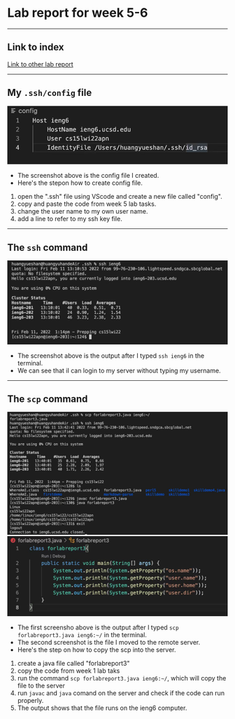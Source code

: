 # Lab report for week 5-6
---
## Link to index

[Link to other lab report](https://2680991462.github.io/cse15l-lab-reports/index)

---
## My `.ssh/config` file
![Image1](12.jpg)
* The screenshot above is the config file I created.
* Here's the stepon how to create config file.
1. open the ".ssh" file using VScode and create a new file called "config".
2. copy and paste the code from week 5 lab tasks.
3. change the user name to my own user name.
4. add a line to refer to my ssh key file.

---
## The `ssh` command
![Image1](13.jpg)
* The screenshot above is the output after I typed `ssh ieng6` in the terminal.
* We can see that iI can login to my server without typing my username.

---
## The `scp` command
![Image1](14.jpg)
![Image1](15.jpg)
* The first screensho above is the output after I typed `scp forlabreport3.java ieng6:~/` in the terminal.
* The second screenshot is the file I moved to the remote server.
* Here's the step on how to copy the scp into the server.
1. create a java file called "forlabreport3" 
2. copy the code from week 1 lab taks
3. run the command `scp forlabreport3.java ieng6:~/`, which will copy the file to the server
4. run `javac` and `java` comand on the server and check if the code can run properly.
5. The output shows that the file runs on the ieng6 computer.




